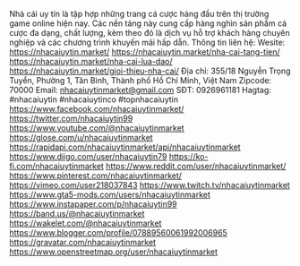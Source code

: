 Nhà cái uy tín là tập hợp những trang cá cược hàng đầu trên thị trường game online hiện nay. Các nền tảng này cung cấp hàng nghìn sản phẩm cá cược đa dạng, chất lượng, kèm theo đó là dịch vụ hỗ trợ khách hàng chuyên nghiệp và các chương trình khuyến mãi hấp dẫn.
Thông tin liên hệ:
Wesite: https://nhacaiuytin.market/
https://nhacaiuytin.market/nha-cai-tang-tien/
https://nhacaiuytin.market/nha-cai-lua-dao/
https://nhacaiuytin.market/gioi-thieu-nha-cai/
Địa chỉ: 355/18 Nguyễn Trọng Tuyển, Phường 1, Tân Bình, Thành phố Hồ Chí Minh, Việt Nam
Zipcode: 70000
Email: nhacaiuytinmarket@gmail.com
SĐT: 0926961181
Hagtag: #nhacaiuytin #nhacaiuytinco #topnhacaiuytin
https://www.facebook.com/nhacaiuytinmarket/
https://twitter.com/nhacaiuytin99
https://www.youtube.com/@nhacaiuytinmarket
https://glose.com/u/nhacaiuytinmarket
https://rapidapi.com/nhacaiuytinmarket/api/nhacaiuytinmarket
https://www.diigo.com/user/nhacaiuytin79
https://ko-fi.com/nhacaiuytinmarket
https://www.reddit.com/user/nhacaiuytinmarket/
https://www.pinterest.com/nhacaiuytinmarket/
https://vimeo.com/user218037843
https://www.twitch.tv/nhacaiuytinmarket
https://www.gta5-mods.com/users/nhacaiuytinmarket
https://www.instapaper.com/p/nhacaiuytin99
https://band.us/@nhacaiuytinmarket
https://wakelet.com/@nhacaiuytinmarket
https://www.blogger.com/profile/07889560061992006965
https://gravatar.com/nhacaiuytinmarket
https://www.openstreetmap.org/user/nhacaiuytinmarket